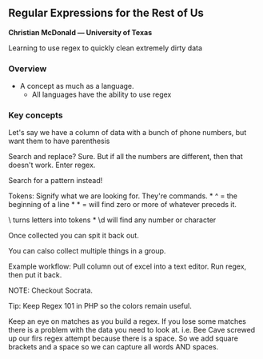 ## Regular Expressions for the Rest of Us

<b>Christian McDonald — University of Texas</b>

<p>Learning to use regex to quickly clean extremely dirty data</p>

### Overview

* A concept as much as a language.
    * All languages have the ability to use regex

### Key concepts

Let's say we have a column of data with a bunch of phone numbers, but want them to have parenthesis

Search and replace? Sure. But if all the numbers are different, then that doesn't work. Enter regex.

Search for a pattern instead!

Tokens: Signify what we are looking for. They're commands.
    * ^ = the beginning of a line
    * * = will find zero or more of whatever preceds it.

\ turns letters into tokens
    * \d will find any number or character

Once collected you can spit it back out.

You can calso collect multiple things in a group.

Example workflow: Pull column out of excel into a text editor. Run regex, then put it back.

NOTE: Checkout Socrata.

Tip: Keep Regex 101 in PHP so the colors remain useful.

Keep an eye on matches as you build a regex. If you lose some matches there is a problem with the data you need to look at.
i.e. Bee Cave screwed up our firs regex attempt because there is a space. So we add square brackets and a space so we can capture all words AND spaces.





